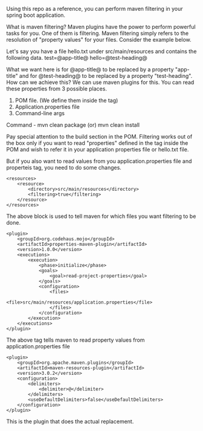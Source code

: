 Using this repo as a reference, you can perform maven filtering in your spring boot application.

What is maven filtering?
Maven plugins have the power to perform powerful tasks for you. One of them is filtering.
Maven filtering simply refers to the resolution of "property values" for your files.
Consider the example below.

Let's say you have a file hello.txt under src/main/resources and contains the following data.
test=@app-title@
hello=@test-heading@

What we want here is for @app-title@ to be replaced by a property "app-title" and for @test-heading@ to be replaced by a property "test-heading".
How can we achieve this?
We can use maven plugins for this.
You can read these properties from 3 possible places.
  1. POM file. (We define them inside the <properties> tag)
  2. Application.properties file
  3. Command-line args

Command - mvn clean package (or) mvn clean install 

Pay special attention to the build section in the POM.
Filtering works out of the box only if you want to read "properties" defined in the <properties> tag inside the POM and wish to refer it in your application properties file or hello.txt file.

But if you also want to read values from you application.properties file and properteis tag, you need to do some changes.

```
<resources>
    <resource>
        <directory>src/main/resources</directory>
        <filtering>true</filtering>
    </resource>
</resources>
```

The above block is used to tell maven for which files you want filtering to be done.

```
<plugin>
    <groupId>org.codehaus.mojo</groupId>
    <artifactId>properties-maven-plugin</artifactId>
    <version>1.0.0</version>
    <executions>
        <execution>
            <phase>initialize</phase>
            <goals>
                <goal>read-project-properties</goal>
            </goals>
            <configuration>
                <files>
                    <file>src/main/resources/application.properties</file>
                </files>
            </configuration>
        </execution>
    </executions>
</plugin>
```

The above tag tells maven to read property values from application.properties file

```
<plugin>
    <groupId>org.apache.maven.plugins</groupId>
    <artifactId>maven-resources-plugin</artifactId>
    <version>3.0.2</version>
    <configuration>
        <delimiters>
            <delimiter>@</delimiter>
        </delimiters>
        <useDefaultDelimiters>false</useDefaultDelimiters>
    </configuration>
</plugin>
```

This is the plugin that does the actual replacement.